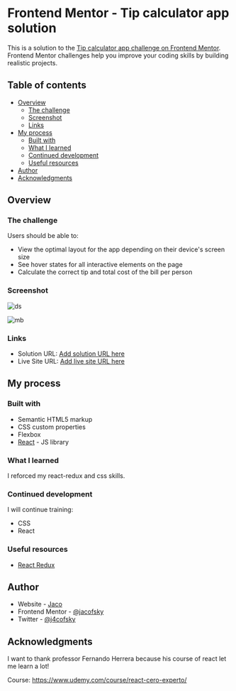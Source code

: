 # Frontend Mentor - Tip calculator app solution

This is a solution to the [Tip calculator app challenge on Frontend Mentor](https://www.frontendmentor.io/challenges/tip-calculator-app-ugJNGbJUX). Frontend Mentor challenges help you improve your coding skills by building realistic projects.

## Table of contents

- [Overview](#overview)
  - [The challenge](#the-challenge)
  - [Screenshot](#screenshot)
  - [Links](#links)
- [My process](#my-process)
  - [Built with](#built-with)
  - [What I learned](#what-i-learned)
  - [Continued development](#continued-development)
  - [Useful resources](#useful-resources)
- [Author](#author)
- [Acknowledgments](#acknowledgments)

## Overview

### The challenge

Users should be able to:

- View the optimal layout for the app depending on their device's screen size
- See hover states for all interactive elements on the page
- Calculate the correct tip and total cost of the bill per person

### Screenshot

![ds](https://user-images.githubusercontent.com/75596989/156615985-53c057d3-3800-4c8b-abed-e84d2ef18e93.PNG)

![mb](https://user-images.githubusercontent.com/75596989/156616004-e0983215-5c2d-4239-9175-6434a1aa80b1.PNG)

### Links

- Solution URL: [Add solution URL here](https://www.frontendmentor.io/challenges/tip-calculator-app-ugJNGbJUX)
- Live Site URL: [Add live site URL here](https://tip-calculator-jacofsky.netlify.app/)

## My process

### Built with

- Semantic HTML5 markup
- CSS custom properties
- Flexbox
- [React](https://reactjs.org/) - JS library

### What I learned

I reforced my react-redux and css skills.

### Continued development

I will continue training:
  - CSS
  - React

### Useful resources

- [React Redux](https://react-redux.js.org/)

## Author

- Website - [Jaco](https://github.com/jacofsky)
- Frontend Mentor - [@jacofsky](https://www.frontendmentor.io/profile/jacofsky)
- Twitter - [@j4cofsky](https://twitter.com/j4cofsky)

## Acknowledgments

I want to thank professor Fernando Herrera because his course of react let me learn a lot!

Course: https://www.udemy.com/course/react-cero-experto/
